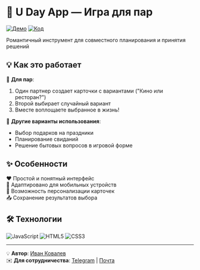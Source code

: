 # 💖 U Day App — Игра для пар

[![Демо](https://img.shields.io/badge/-ПОПРОБОВАТЬ-FF69B4?style=for-the-badge)](https://ivkovalevv.github.io/u-day-app/)
[![Код](https://img.shields.io/badge/-ИСХОДНИКИ-181717?style=for-the-badge&logo=github&logoColor=white)](https://github.com/ivkovalevv/u-day-app)

Романтичный инструмент для совместного планирования и принятия решений

## 💡 Как это работает

👫 **Для пар**:
1. Один партнер создает карточки с вариантами ("Кино или ресторан?")
2. Второй выбирает случайный вариант
3. Вместе воплощаете выбранное в жизнь!

🎯 **Другие варианты использования**:
- Выбор подарков на праздники
- Планирование свиданий
- Решение бытовых вопросов в игровой форме

## ✨ Особенности

❤️ Простой и понятный интерфейс  
📱 Адаптировано для мобильных устройств  
🎨 Возможность персонализации карточек  
📤 Сохранение результатов выбора  

## 🛠 Технологии

![JavaScript](https://img.shields.io/badge/-JavaScript-F7DF1E?style=for-the-badge&logo=javascript&logoColor=black)
![HTML5](https://img.shields.io/badge/-HTML5-E34F26?style=for-the-badge&logo=html5&logoColor=white)
![CSS3](https://img.shields.io/badge/-CSS3-1572B6?style=for-the-badge&logo=css3&logoColor=white)

---

💡 **Автор**: [Иван Ковалев](https://kovalev-site.ru)  
✉️ **Для сотрудничества**: [Telegram](https://t.me/x_kovalev) | [Почта](mailto:ivkovalevv@gmail.ru)
